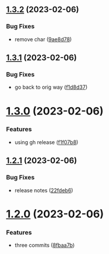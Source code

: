 ## [1.3.2](https://github.com/cerico/glendale/compare/v1.3.1...v1.3.2) (2023-02-06)


### Bug Fixes

* remove char ([9ae8d78](https://github.com/cerico/glendale/commit/9ae8d78ef9751a6819632fb2e3d7e4e0a1e64465))



## [1.3.1](https://github.com/cerico/glendale/compare/v1.3.0...v1.3.1) (2023-02-06)


### Bug Fixes

* go back to orig way ([f1d8d37](https://github.com/cerico/glendale/commit/f1d8d37344c18047ed8ee59317473e0154ded7c1))



# [1.3.0](https://github.com/cerico/glendale/compare/v1.2.1...v1.3.0) (2023-02-06)


### Features

* using gh release ([f1f07b8](https://github.com/cerico/glendale/commit/f1f07b8703ae40acbf96a75ea03820782f8ad002))



## [1.2.1](https://github.com/cerico/glendale/compare/v1.2.0...v1.2.1) (2023-02-06)


### Bug Fixes

* release notes ([22fdeb6](https://github.com/cerico/glendale/commit/22fdeb6fb6a0261022b34b9a04e2c2eb287e3f6b))



# [1.2.0](https://github.com/cerico/glendale/compare/v1.1.4...v1.2.0) (2023-02-06)


### Features

* three commits ([8fbaa7b](https://github.com/cerico/glendale/commit/8fbaa7b69b8ba5bb881b519d4533390347661f15))



